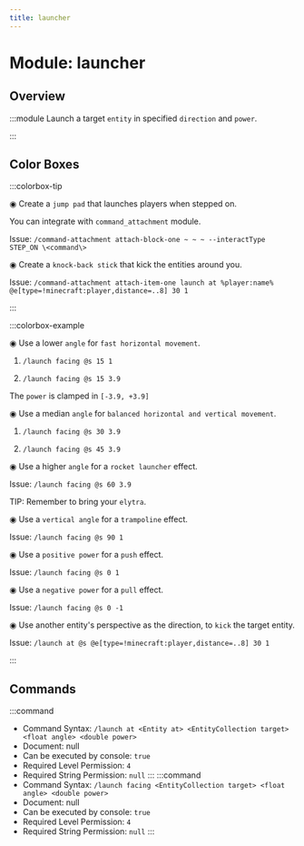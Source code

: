 ```yaml
---
title: launcher
---
```



# Module: launcher

## Overview
:::module
  Launch a target `entity` in specified `direction` and `power`.


:::
## Color Boxes

:::colorbox-tip

  ◉ Create a `jump pad` that launches players when stepped on.
  
  You can integrate with `command_attachment` module.
  
  Issue: `/command-attachment attach-block-one ~ ~ ~ --interactType STEP_ON \<command\>`
  
  
  
  ◉ Create a `knock-back stick` that kick the entities around you.
  
  Issue: `/command-attachment attach-item-one launch at %player:name% @e[type=!minecraft:player,distance=..8] 30 1`


:::

:::colorbox-example

  ◉ Use a lower `angle` for `fast horizontal movement`.
  
  1. `/launch facing @s 15 1`
  
  2. `/launch facing @s 15 3.9`
  
  The `power` is clamped in `[-3.9, +3.9]`
  
  
  
  ◉ Use a median `angle` for `balanced horizontal and vertical movement`.
  
  1. `/launch facing @s 30 3.9`
  
  2. `/launch facing @s 45 3.9`
  
  
  
  ◉ Use a higher `angle` for a `rocket launcher` effect.
  
  Issue: `/launch facing @s 60 3.9`
  
  TIP: Remember to bring your `elytra`.
  
  
  
  ◉ Use a `vertical angle` for a `trampoline` effect.
  
  Issue: `/launch facing @s 90 1`
  
  
  
  ◉ Use a `positive power` for a `push` effect.
  
  Issue: `/launch facing @s 0 1`
  
  
  
  ◉ Use a `negative power` for a `pull` effect.
  
  Issue: `/launch facing @s 0 -1`
  
  
  
  ◉ Use another entity's perspective as the direction, to `kick` the target entity.
  
  Issue: `/launch at @s @e[type=!minecraft:player,distance=..8] 30 1`


:::

## Commands
:::command
- Command Syntax: `/launch at <Entity at> <EntityCollection target> <float angle> <double power>`
- Document: null
- Can be executed by console: `true`
- Required Level Permission: `4`
- Required String Permission: `null`
:::
:::command
- Command Syntax: `/launch facing <EntityCollection target> <float angle> <double power>`
- Document: null
- Can be executed by console: `true`
- Required Level Permission: `4`
- Required String Permission: `null`
:::
